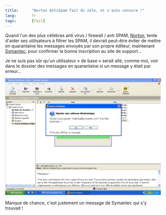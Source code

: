 ```yaml
--- 
title:      "Norton AntiSpam fait du zèle, et s'auto censure !" 
lang:       fr 
tags:       [fail]
---
```


Quand l'un des plus célèbres anti virus / firewall / anti SPAM, [Norton](http://www.symantec.com/region/fr/product/nis_index.html), tente d'aider ses utilisateurs à filtrer les SPAM, il devrait peut-être éviter de mettre en quarantaine les messages envoyés par son propre éditeur, maintenant [Symantec](http://www.symantec.com/region/fr/), pour confirmer la bonne inscription au site de support…

Je ne suis pas sûr qu'un utilisateur « de base » serait allé, comme moi, voir dans le dossier des messages en quarantaine si un message y était par erreur…

![](NortonAntiSPAM.png)

Manque de chance, c'est justement un message de Symantec qui s'y trouvait !
